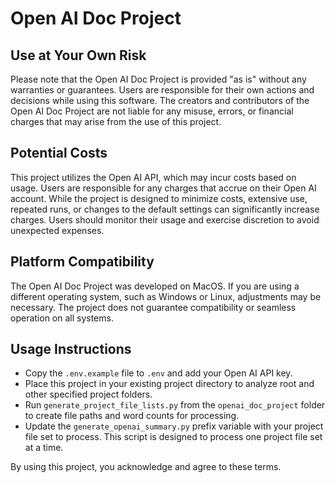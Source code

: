 # Open AI Doc Project

## Use at Your Own Risk

Please note that the Open AI Doc Project is provided "as is" without any warranties or guarantees. Users are responsible for their own actions and decisions while using this software. The creators and contributors of the Open AI Doc Project are not liable for any misuse, errors, or financial charges that may arise from the use of this project.

## Potential Costs

This project utilizes the Open AI API, which may incur costs based on usage. Users are responsible for any charges that accrue on their Open AI account. While the project is designed to minimize costs, extensive use, repeated runs, or changes to the default settings can significantly increase charges. Users should monitor their usage and exercise discretion to avoid unexpected expenses.

## Platform Compatibility

The Open AI Doc Project was developed on MacOS. If you are using a different operating system, such as Windows or Linux, adjustments may be necessary. The project does not guarantee compatibility or seamless operation on all systems.

## Usage Instructions

- Copy the `.env.example` file to `.env` and add your Open AI API key.
- Place this project in your existing project directory to analyze root and other specified project folders.
- Run `generate_project_file_lists.py` from the `openai_doc_project` folder to create file paths and word counts for processing.
- Update the `generate_openai_summary.py` prefix variable with your project file set to process. This script is designed to process one project file set at a time.

By using this project, you acknowledge and agree to these terms.
